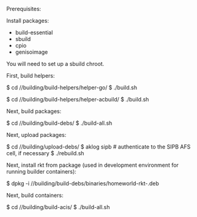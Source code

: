 Prerequisites:

Install packages:

 * build-essential
 * sbuild
 * cpio
 * genisoimage

You will need to set up a sbuild chroot.

First, build helpers:

 $ cd //building/build-helpers/helper-go/
 $ ./build.sh

 $ cd //building/build-helpers/helper-acbuild/
 $ ./build.sh

Next, build packages:

 $ cd //building/build-debs/
 $ ./build-all.sh

Next, upload packages:

 $ cd //building/upload-debs/
 $ aklog sipb    # authenticate to the SIPB AFS cell, if necessary
 $ ./rebuild.sh

Next, install rkt from package (used in development environment for running builder containers):

 $ dpkg -i //building/build-debs/binaries/homeworld-rkt-<newest>.deb

Next, build containers:

 $ cd //building/build-acis/
 $ ./build-all.sh
